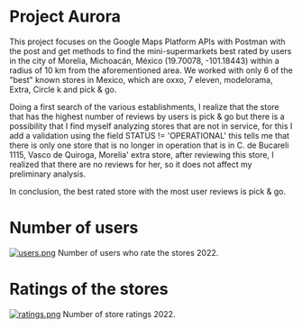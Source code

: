 # Project Aurora
This project focuses on the Google Maps Platform APIs with Postman with the post and get methods to find the mini-supermarkets best rated by users in the city of Morelia, Michoacán, México (19.70078, -101.18443) within a radius of 10 km from the aforementioned area. We worked with only 6 of the "best" known stores in Mexico, which are oxxo, 7 eleven, modelorama, Extra, Circle k and pick & go.

Doing a first search of the various establishments, I realize that the store that has the highest number of reviews by users is pick & go
but there is a possibility that I find myself analyzing stores that are not in service, for this I add a validation
using the field STATUS != 'OPERATIONAL' this tells me that there is only one store that is no longer in operation that is in
C. de Bucareli 1115, Vasco de Quiroga, Morelia' extra store, after reviewing this store, I realized that there are no reviews
for her, so it does not affect my preliminary analysis.

In conclusion, the best rated store with the most user reviews is pick & go.

# Number of users
[![users.png](https://i.postimg.cc/bNQsgvHs/users.png)](https://postimg.cc/XpYj74Pb)
Number of users who rate the stores 2022.

# Ratings of the stores
[![ratings.png](https://i.postimg.cc/g2mrTPN4/ratings.png)](https://postimg.cc/56KxXDcF)
Number of store ratings 2022.

